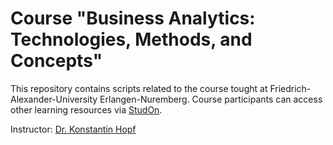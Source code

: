# Course "Business Analytics: Technologies, Methods, and Concepts"

This repository contains scripts related to the course tought at Friedrich-Alexander-University Erlangen-Nuremberg. Course participants can access other learning resources via [StudOn](https://www.studon.fau.de/studon/goto.php?target=crs_5706293).

Instructor: [Dr. Konstantin Hopf](https://www.uni-bamberg.de/eesys/team/konstantin-hopf/)
